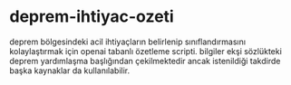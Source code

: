 # deprem-ihtiyac-ozeti
deprem bölgesindeki acil ihtiyaçların belirlenip sınıflandırmasını kolaylaştırmak için openai tabanlı özetleme scripti. bilgiler ekşi sözlükteki deprem yardımlaşma başlığından çekilmektedir ancak istenildiği takdirde başka kaynaklar da kullanılabilir.
